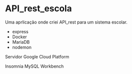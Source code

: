 # API_rest_escola
Uma aprlicação onde criei API_rest para um sistema escolar.
- express
- Docker
- MariaDB
- nodemon

Servidor Google Cloud Platform

Insomnia
MySQL Workbench

